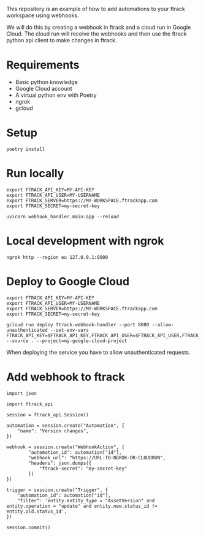 This repository is an example of how to add automations to your ftrack workspace
using webhooks.

We will do this by creating a webhook in ftrack and a cloud run in Google Cloud.
The cloud run will receive the webhooks and then use the ftrack python api
client to make changes in ftrack.

# Requirements
* Basic python knowledge
* Google Cloud account
* A virtual python env with Poetry
* ngrok
* gcloud

# Setup

```
poetry install
```

# Run locally

```
export FTRACK_API_KEY=MY-API-KEY
export FTRACK_API_USER=MY-USERNAME
export FTRACK_SERVER=https://MY-WORKSPACE.ftrackapp.com
export FTRACK_SECRET=my-secret-key

uvicorn webhook_handler.main:app --reload
```

# Local development with ngrok

```
ngrok http --region eu 127.0.0.1:8000
```

# Deploy to Google Cloud

```
export FTRACK_API_KEY=MY-API-KEY
export FTRACK_API_USER=MY-USERNAME
export FTRACK_SERVER=https://MY-WORKSPACE.ftrackapp.com
export FTRACK_SECRET=my-secret-key

gcloud run deploy ftrack-webhook-handler --port 8080 --allow-unauthenticated --set-env-vars FTRACK_API_KEY=$FTRACK_API_KEY,FTRACK_API_USER=$FTRACK_API_USER,FTRACK_SERVER=$FTRACK_SERVER,FTRACK_SECRET=$FTRACK_SECRET --source . --project=my-google-cloud-project
```

When deploying the service you have to allow unauthenticated requests.

# Add webhook to ftrack

```
import json

import ftrack_api

session = ftrack_api.Session()

automation = session.create("Automation", {
    "name": "Version changes",
})

webhook = session.create("WebhookAction", {
        "automation_id": automation["id"],
        "webhook_url": "https://URL-TO-NGROK-OR-CLOUDRUN",
        "headers": json.dumps({
            "ftrack-secret": "my-secret-key"
        })
})

trigger = session.create("Trigger", {
    "automation_id": automation["id"],
    "filter": 'entity.entity_type = "AssetVersion" and entity.operation = "update" and entity.new.status_id != entity.old.status_id',
})

session.commit()
```
